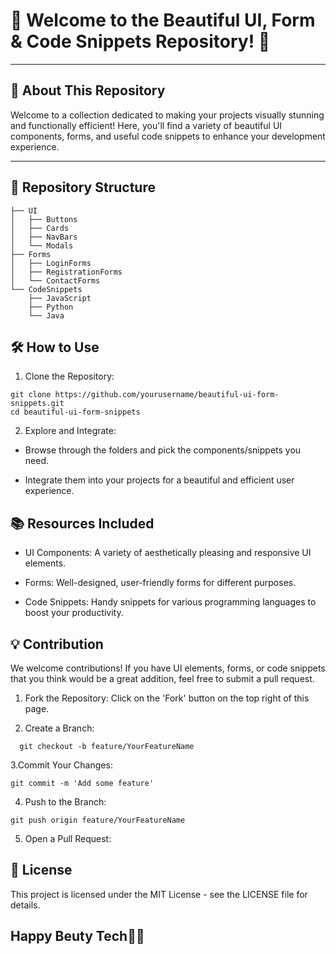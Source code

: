 # 📜 Welcome to the Beautiful UI, Form & Code Snippets Repository! 🚀

---

## 🎨 About This Repository

Welcome to a collection dedicated to making your projects visually stunning and functionally efficient! Here, you'll find a variety of beautiful UI components, forms, and useful code snippets to enhance your development experience.

---

## 📂 Repository Structure

```plaintext
├── UI
│   ├── Buttons
│   ├── Cards
│   ├── NavBars
│   └── Modals
├── Forms
│   ├── LoginForms
│   ├── RegistrationForms
│   └── ContactForms
└── CodeSnippets
    ├── JavaScript
    ├── Python
    └── Java
```

## 🛠️ How to Use
1. Clone the Repository:
```
git clone https://github.com/yourusername/beautiful-ui-form-snippets.git
cd beautiful-ui-form-snippets
```
2. Explore and Integrate:

- Browse through the folders and pick the components/snippets you need.

- Integrate them into your projects for a beautiful and efficient user experience.


📚 Resources Included
---
- UI Components: A variety of aesthetically pleasing and responsive UI elements.

- Forms: Well-designed, user-friendly forms for different purposes.

- Code Snippets: Handy snippets for various programming languages to boost your productivity.
  
## 💡 Contribution
We welcome contributions! If you have UI elements, forms, or code snippets that you think would be a great addition, feel free to submit a pull request.

1. Fork the Repository: Click on the 'Fork' button on the top right of this page.

2. Create a Branch:
 ```
   git checkout -b feature/YourFeatureName
```
3.Commit Your Changes:
```
git commit -m 'Add some feature'
```
4. Push to the Branch:
 ```
git push origin feature/YourFeatureName
```
5. Open a Pull Request:
## 📜 License
This project is licensed under the MIT License - see the LICENSE file for details.

## Happy Beuty Tech🚀✨

